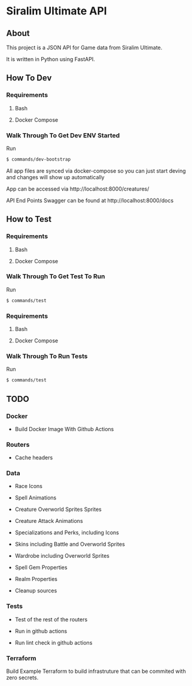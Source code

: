# Siralim Ultimate API

## About

This project is a JSON API for Game data from Siralim Ultimate.

It is written in Python using FastAPI.

## How To Dev

### Requirements

1. Bash

2. Docker Compose

### Walk Through To Get Dev ENV Started

Run

```bash
$ commands/dev-bootstrap
```

All app files are synced via docker-compose so you can just start deving and changes will show up automatically 

App can be accessed via http://localhost:8000/creatures/

API End Points Swagger can be found at http://localhost:8000/docs

## How to Test

### Requirements

1. Bash

2. Docker Compose

### Walk Through To Get Test To Run

Run

```bash
$ commands/test
```

### Requirements

1. Bash

2. Docker Compose

### Walk Through To Run Tests

Run

```bash
$ commands/test
```

## TODO

### Docker

* Build Docker Image With Github Actions

### Routers

* Cache headers

### Data

* Race Icons

* Spell Animations

* Creature Overworld Sprites Sprites

* Creature Attack Animations

* Specializations and Perks, including Icons

* Skins including Battle and Overworld Sprites

* Wardrobe including Overworld Sprites

* Spell Gem Properties

* Realm Properties

* Cleanup sources

### Tests

* Test of the rest of the routers

* Run in github actions

* Run lint check in github actions

### Terraform

Build Example Terraform to build infrastruture that can be commited with zero secrets.
